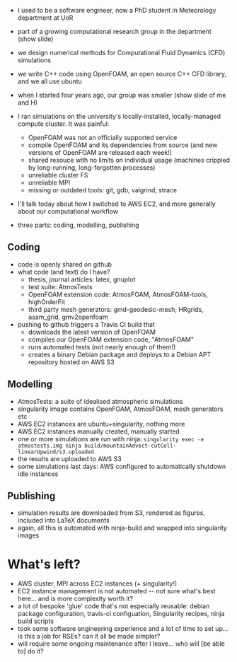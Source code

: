 - I used to be a software engineer, now a PhD student in Meteorology department at UoR
- part of a growing computational research group in the department (show slide)
- we design numerical methods for Computational Fluid Dynamics (CFD) simulations
- we write C++ code using OpenFOAM, an open source C++ CFD library, and we all use ubuntu

- when I started four years ago, our group was smaller (show slide of me and H)
- I ran simulations on the university's locally-installed, locally-managed compute cluster.  It was painful:
  - OpenFOAM was not an officially supported service
  - compile OpenFOAM and its dependencies from source (and new versions of OpenFOAM are released each week!)
  - shared resouce with no limits on individual usage (machines crippled by long-running, long-forgotten processes)
  - unreliable cluster FS
  - unreliable MPI
  - missing or outdated tools: git, gdb, valgrind, strace

- I'll talk today about how I switched to AWS EC2, and more generally about our computational workflow
- three parts: coding, modelling, publishing

## Coding

- code is openly shared on github
- what code (and text) do I have?
  - thesis, journal articles: latex, gnuplot
  - test suite: AtmosTests
  - OpenFOAM extension code: AtmosFOAM, AtmosFOAM-tools, highOrderFit
  - third party mesh generators: gmd-geodesic-mesh, HRgrids, asam\_grid, gmv2openfoam
- pushing to github triggers a Travis CI build that
  - downloads the latest version of OpenFOAM
  - compiles our OpenFOAM extension code, "AtmosFOAM"
  - runs automated tests (not nearly enough of them!)
  - creates a binary Debian package and deploys to a Debian APT repository hosted on AWS S3

## Modelling

- AtmosTests: a suite of idealised atmospheric simulations
- singularity image contains OpenFOAM, AtmosFOAM, mesh generators etc
- AWS EC2 instances are ubuntu+singularity, nothing more
- AWS EC2 instances manually created, manually started
- one or more simulations are run with ninja:
  `singularity exec -e atmostests.img ninja build/mountainAdvect-cutCell-linearUpwind/s3.uploaded`
- the results are uploaded to AWS S3
- some simulations last days: AWS configured to automatically shutdown idle instances

## Publishing

- simulation results are downloaded from S3, rendered as figures, included into LaTeX documents
- again, all this is automated with ninja-build and wrapped into singularity images


# What's left?

- AWS cluster, MPI across EC2 instances (+ singularity!)
- EC2 instance management is not automated -- not sure what's best here... and is more complexity worth it?
- a lot of bespoke 'glue' code that's not especially reusable: debian package configuration, travis-ci configuation, Singularity recipes, ninja build scripts 
- took some software engineering experience and a lot of time to set up... is this a job for RSEs?  can it all be made simpler?
- will require some ongoing maintenance after I leave... who will [be able to] do it?
